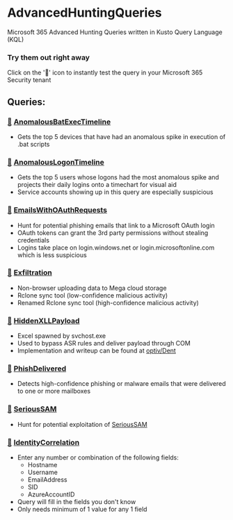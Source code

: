 # AdvancedHuntingQueries
Microsoft 365 Advanced Hunting Queries written in Kusto Query Language (KQL)

### Try them out right away
Click on the '🔎' icon to instantly test the query in your Microsoft 365 Security tenant

## Queries:

### [🔎](https://security.microsoft.com/hunting?query=H4sIAAAAAAAEAI1Vy27TQBS9ayT-YdSVIwXCQ6xQNkCLWAAS7a5CkWM7iandWLaTtIiP59wzM_akmUhdJPO473PPHc9kJka-SiE91l422Om6lQbrB_xy3OyllAxrh_MBOlvsVG8pKe0KecAvkx1OJaT31NxAuqee7vLAf00PaplCd4tzKhXWHe1K3GXSQjNlnJfyAlKbocp67Ft4Vhsjc_zeyjt4_nik-Ym5XTIDtemc7pegnlCqtv9cfQWja7SO-WnEGoj08ijJkYcfiFJjnUTtr6BVBVqG0XJ4PUCiaBi5kNcOxwtXwWnm3rfidIfbV8SlhQ_bE2vxmQjes3qtNBvOCfIz7IuRG1jVtOuZlfZ5BV_aBe3HGrtE3ssb5DlxXDBE4eD8dMSjiXZjCYRMFCFfg3KldzgYeFzBTqNO6VlzVuymjl1aZ8U4BWPPqTXWviA_M2bfOF4ujlhl9ZITjCYBqnsgqnk1tMzZRdufBVftfkmJatksrlze34J7X4tHTfnSQLaFJHFoaRUzTt1lENHWuxumsGRfe9crPxMVNHI3oZvh3kcv2V8vSYFRi_9H7rtoxjHOjjXM3WyZIeOfzKJwPEkZcUob5bllguVZxbgWhQ5VluRtd4YF14PG9cAAi7J6yNmzJScpCThyG6nod4DvzYDjgfkpP9dPXrqO_ckgX5GvIQctbh1OKk-Zb8iN0UtOr-rH64w1-4o71FCTk8rdv7T7jtPDSc01b5MoKpNnzVj4flvt00g5-5ENNn8gsQy6c6yaM9M1auw5VzoD8XfVviyxjHwvfmE_Rgjzi30Bnn5zLI9S10OLekmunX8rY3g_7508j6-dUq0hibyj08iLOL4yrWO7nRE_2Rm_jS3O_wFeOI2figcAAA&runQuery=true&timeRangeId=week) [AnomalousBatExecTimeline](Anomalies/AnomalousBatExecTimeline.kusto)
- Gets the top 5 devices that have had an anomalous spike in execution of .bat scripts

### [🔎](https://security.microsoft.com/hunting?query=H4sIAAAAAAAEAI1Vy47TQBDsMxL_4KMjBS0PcUI5ILSglUBIZDkhFHltbzLETqw4jw3i46munrFndwe0B79m-lFdXT2-kAvJ5JPUssdzLyu86XMrHZ5vcR2kx9oO90xO2N_yO5MGb0tcG-6spJAj1_WtimK19NDoBWy3-C7oe6Cfw1qJ6DVWNe5zeQZEimnOrEdYlIxT4FnSb4No6tsTzYkxlkTaMX_NeOphzxqWHe4lLDV3I2d6H7jufNSeuRvPhGMWQ6A-mcxwvZLXiP-OlleosqaVw3WWzwMfl2TCUKrlH89cwOWwrkxo_BYI1DuX9_fq-471jUwGf2VtDfsXvhuOVWVR1g-Dr2EdY-WIk9Emk2t4tvTdI2JLxm4RT_uijGmsXN7IS1Q38UrIiPbk4_TE3SU5uiGzqUpCHbXc0WdDjeTI3TDrlJHVSzmaMpYpomGemrlntBrrX7AHJdF3XpmLezozuzzJU8zuEcwqto7eFTvmqOEFn9opxx21MiQfPfaraD3UE5jT3qr2ttjJPWNaiWn8MspoNR-GOXTs7973K0xKA4vKz-hqWA_ZHXscdlT_O9zPfO-TiFP6HGuYedVnA-KvRFF7rRTMOKWPg5epwbRmU2Ys2Jyt2Yu0EuaDxXxQgbGsESr27IbTmUc6-ZGo6GfE7_XA44n4VKPLB2fdeDbc8iyIdWi89fiys0PxxtoYo1SMqnGCzVhzqFhPnJa6VP3-pt8XfN09qrnlap5kZfKkOYtPcLN-nKliP8rB5xd2TEFrr6oZkS5R456zpTOQPfHkCydOCmXozzdYj1ljzKl_xYG-_aCqwnfUeuCovPiv9D_en35u_ptrm1jFnifO1WnihBxPnJ1Xvs1LmPKSf88dvv8CF8PqqJgHAAA&runQuery=true&timeRangeId=week) [AnomalousLogonTimeline](Anomalies/AnomalousLogonTimeline.kusto)
- Gets the top 5 users whose logons had the most anomalous spike and projects their daily logins onto a timechart for visual aid
- Service accounts showing up in this query are especially suspicious

### [🔎](https://security.microsoft.com/v2/advanced-hunting?query=H4sIAAAAAAAEAJ1TyUoDQRCts-A_DIPnDOhN8CAYUHA5eZZ20pm0s3SYHg2CH--r151JjIFoGNJdXcurV0sKKSSTW3mXTgZIc_HS417iHsRS68RIQ90CcuDZSQWNlRY2B2vAa4DFEKWhR02dx2nwe4CuBLaHr0ce9XuSa2TWOI3xwNS4UzkBq2LHrkg1GWmuEpgd7gqIJnFXP4v7AroZ-RpIg3xStpBb8g84fcJZQdY4zzwZdFq1SRVUzNRDM_vRi7DF8X7kHXtgyFIzNpBLyp5cNxVOmLcDqocU8O7gN9Cz3_Fsf_VN0SI_C3uJd8tKFvTUXjlyaWAPlAKqC2CkdsdaYwXTcX7PyNDIHTDnnFhG-1fCtexBlrwy5uxY67ruHF4DviVel-zM4WqLxL0lWoHTpGmfA2_di2Nz_q1vRcLVDrWsM-xh8t9exI1xvEvYXoDW452PSG-IctyKzQym8pG2LHACcWvOOEflP5FH9m3FztT4R8X5GtRsMTvd-St8GqPZKvbncNS-6jasbrbqcIlTzJJzX165TzrdXL4BRhV_BE4EAAA&runQuery=true&timeRangeId=week) [EmailsWithOAuthRequests](Phishing/EmailsWithOAuthRequests.kusto)
- Hunt for potential phishing emails that link to a Microsoft OAuth login
- OAuth tokens can grant the 3rd party permissions without stealing credentials
- Logins take place on login.windows.net or login.microsoftonline.com which is less suspicious

### [🔎](https://security.microsoft.com/v2/advanced-hunting?query=H4sIAAAAAAAEANVWTU_CQBCds4n_oXjSg3DwZuJJNOEgMY16NbD9oIG22C1fxvjbffNagghEBKoxZLfdmTfzZmenszSkIY48SE8isXgL8ByIjzcjqSSSSweShLoLjBcZQZtB5kN2LEccDXpp0-JcutCnMoFekQ4shvCZwpNHXyFkHlbq28GcYr4DNuTaEDsCwoEH1WaQh9ArUxPPMbwYPNsYOXgU0ZcbyH1GXMT1BvsJ9qUx6H5czDGwOZ6PkA3W7vEEmCKSOmQp1g7972Kv2jrkr5Cui6gFXQTriLkoMnPP3Blm18pteRptIGLa1OSdLAZ-FKnSOsYUo2Bxyl8H_rw9WbQaNNYA6GmFPBaSAEPrqjqWFHXos5qq44jouaj3rNKzifkVKNZiBKxLj9_JX3Aa7Lk63uWO8lyu-1xVuVv7CzntsiLHKxyLvuqWPTGhnZUZ3kzZOVP2oVPqJ-i9RUfS79ZjNzS0icEw4NlF7K2WsRvGOmbkMznbs7_ukoOrMgfZpx1uzoKyF5bellnRWy3E_N_yUvs2Lz9neSLWcqcJ8drVr3mHDFnJszUn04O3HHorlzyH5Yg0A-GXb2J-X-4aUYu5VE3C09muag4bw5yzSZThvTSkB0UtInA_1V1Qcm7-_3LYGAuMByat19XsuEvZ-QDY41I96AkAAA&runQuery=true&timeRangeId=week) [Exfiltration](Hunting/Exfiltration.kusto)
- Non-browser uploading data to Mega cloud storage
- Rclone sync tool (low-confidence malicious activity)
- Renamed Rclone sync tool (high-confidence malicious activity)

### [🔎](https://security.microsoft.com/v2/advanced-hunting?query=H4sIAAAAAAAEAIWSS0vDUBCFz1rwP4S6UTB2L7goVaFQHwsXbtM02EheeJOoIP52vztpJNGWMrR37syZM3PmZqqpAm2Uao0lKrg9a4kFqhTpU5lKzjX3RB_8YjWqwZeGPZVTS2zD3REPfvEO_4aKmJpMF5rBV-GlRKIBQ4sXcc71oDud6VhHzOSneqOy65yD9bfAKv28NVbR49KwL3DURBut6BSDzomWIHyfFv_atNU6MR7PV3OGzJdh4R-toSH8Pvw0vra1uRMUtVsmZ7kvpnmnc7Kd7xZchncPT26RK33zP7Ht9bvoNjnZybCAPbW5uy0VqHskV1q1w_b3GL_F_z6V8bzaK_o9PsGUG2ttXJXOiQ719j18fEbE77Yx_cPMeL657T8nX7DDpWnocIe17a8d4xZke1XOvg6vZ8Ub7lL1A3NOUNvmAgAA&runQuery=true&timeRangeId=week) [HiddenXLLPayload](Hunting/HiddenXLLPayload.kusto)
- Excel spawned by svchost.exe
- Used to bypass ASR rules and deliver payload through COM
- Implementation and writeup can be found at [optiv/Dent](https://github.com/optiv/Dent#remote-xll-payload-mode)

### [🔎](https://security.microsoft.com/v2/advanced-hunting?query=H4sIAAAAAAAEAI1UW2sTQRQ-z4L_YRqEbGCrPvhaMDQpFRqQtOKDiGyyW7M2m43ZabXij_ebb2b2llkJwy5nzpzLd65zKSSRXLYylyfJZCdaKnkpL-SvKPklG_AO-JTcgTZUAok7eZY96Ar8HDpKIhnLR0jk4G1Ax-CNZQHpLawk1BzLJGh5XmOYyhrWcylp86xlewnJPSQSSBgdg0LztoG2xe293vKegtawpOSnPBJBQilj8xQsM_wNr43oAkfJSD7gtgLvkX5GQUuX1LmHbko8BvcNPpPlLd7XfNf0tmMmR3IN-jtsWItvcJSc8yj5zOxqapss6_rNyHn5PgqfC3O_wlcivinuKd8r-j0LYnkvD6BLWFtB8p28plSBF4VjsWXyGzoFK5M5z12Mx3HMXW2G41F1RCaaClkuWJUD5P7QzxVrY3SaeinWpmAEETo0Z19UjMognLA7btg52YBugniGdS9dxbWTX9f3yEks2S85NPJ6lhrbD-B9q6ONAtLtSWjXaAILK8ycz6bP0yf2Vcn8ZA7ZjlUx1Nb1up8Dw99zClLe7PQYqsmDrb-mlJ80P0s2Kwq27vFPXeWe2FvPLS_e7uEovn7HKnfM_Tjr4YwO5Sh2vWXnq-R-and_v-svetOxcFbDUxJ38N6i7iv54bZD9629J62X8Obsai35XtV7RrkqHphNDV_2LcL8vcIsNrv2i7yVr-Ca-GfQ0p2dtSBnAzplH3W9XtPr_7dDP0-n5GfW6432Xu9KTgN73HsNvTUz6PfDnnh8Lc6JqMTfou1mPw7U7pQsxL0KDc16s7MMAu2mdmjr_AO6LBDpfAcAAA&runQuery=true&timeRangeId=week) [PhishDelivered](Phishing/PhishDelivered.kusto)
- Detects high-confidence phishing or malware emails that were delivered to one or more mailboxes

### [🔎](https://security.microsoft.com/v2/advanced-hunting?query=H4sIAAAAAAAEAO2UX0sCURDFz3PQd9h8qpeEeo4osz9gKa0WQi_iWkmra66lQh--38xusohBFFFBDNe998zMuWfm3mtZZQVq6l59pcxu-cbqMesq0VATdUCG7tthPOoJ7xisB7auNR9lZ2mQMQG3rD55MViYRyfkpawOdA5a1Uwj_Ake22HiEUM8z54ZKOI7JreLLwDpYrZjtucRc4s0rEFcsvBWwTMFWeQL2VOq6zlboM2l-ArzAdYhJ1LNa11dfUk32LWvI7xTUENCzZlZ3QPt0iPDsmzr5V0eY3WXXFGwsAQlwQ_pqbJTS5c64-zbv0pZm9FEn_Vra0lXtvdHlW2s1JYWVIyc5-3Ol1bemOPcewHLIOfdcya7f3YzY_i28cwWHN_zJlJUdfKOZn0fFd7h59_E187ZbN9_T4iu65B6atysOtZ0vKjM1qdwjOGO_D_nQVcwx_TCuhsWaqx4hfN3zuX_Hf-dd_wK0uHsE2YGAAA&runQuery=true&timeRangeId=week) [SeriousSAM](Exploits/SeriousSAM.kusto)
- Hunt for potential exploitation of [SeriousSAM](https://msrc.microsoft.com/update-guide/vulnerability/CVE-2021-36934)

### [🔎](https://security.microsoft.com/v2/advanced-hunting?query=H4sIAAAAAAAAA6VWTW-bQBCdc6X-B9STkZJGrdRLqxzcJmlcRXFVHPVQVZWDsUOEDQLslCo_Pm_eLhhsTOxGaNlhvnf2zdgnciKOnMu1jPD-AXoA-kKGoIagHLkRj5IedtfKR5SP5BISRz7jfQXOT9BXkHuQePJaXsG3el9IgGciGei5hPgOsS-xHIllivc7rAD8XFIpQIekYysxOrncQceRD1gRNDJwslqUAnpL7L6MYe1AeywrWmisCNqhJNiVk-Cd1vw4tJlgX-I74HeEZzOagxVW_sY8WUybCPE1F_Wv_i7BV5sFtObgqe0p1gR6hhci0578kt-o6idI6o85UQbPt3IsD_CVMjvNbQzax-nq0W4oSV8ULZC_0PTpL-NN6C3MOqKew-8YWpH0EWkCDY2c7Rn_0DN6QNbZgSd7-Rn78g8Z6sn6kPm8bcXmfrkcGrWsSQ5-QvR_JKK1NppDBO28gc87i7OshuEQb9NNIVdg--QM1Io5Bsh_ga6KyX_kGQzGNTOTaV372uLqiB0eI_cZO3oI7RJ7WeUrwVcs9-B2e_rCyqY217UfU9WElVHeH_jK4HGB2u6O7lbx54h2DOuE_V50Roo5K3q0LbGyb_6lH5PvrhhvK7pua9D8nKXHu9Tc3IOruzkTTKzc4qXEYK_Sc2mlNf3OXOY2-i47c4J1XvfQCFnNQQN_RYW1strbMdqw_57Yn3K-5LbOU3bC-rdgBumKsRzs2hPLCu2a0wP1Uuq21cn8SmRAmPZOQSRsT263gY7yMZk0p8IQs6y8mYHtRYOv7jnSFWH7Hkuf21O_y8-uad1Wg67J3hWjDT1ltl7jrI92Lua8PdW74K9qVLub02pe-px7Pfla3Xcd6W-4TFcta_Vw_2O6bWahvG843S3-0yiaI8vbVaG2zmvvq6Nn0fME2qq9SJwJAAA&timeRangeId=week) [IdentityCorrelation](Utilities/IdentityCorrelation.kusto)
- Enter any number or combination of the following fields:
    - Hostname
    - Username
    - EmailAddress
    - SID
    - AzureAccountID
- Query will fill in the fields you don't know
- Only needs minimum of 1 value for any 1 field
